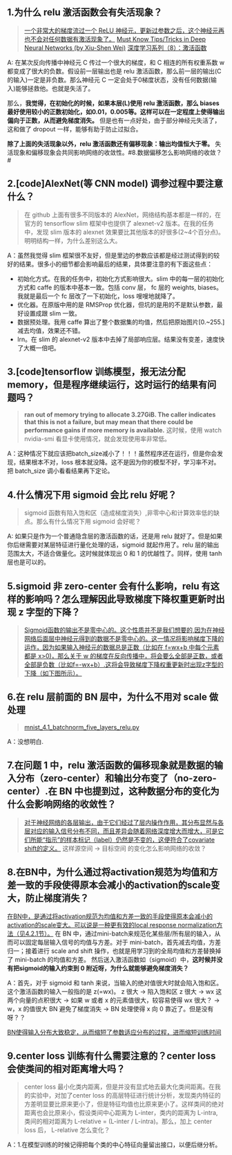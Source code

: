 ## 1.为什么 relu 激活函数会有失活现象？
> [一个非常大的梯度流过一个 ReLU 神经元，更新过参数之后，这个神经元再也不会对任何数据有激活现象了。](http://blog.csdn.net/cyh_24/article/details/50593400)
> [Must Know Tips/Tricks in Deep Neural Networks (by Xiu-Shen Wei)](http://lamda.nju.edu.cn/weixs/project/CNNTricks/CNNTricks.html)
> [深度学习系列（8）：激活函数](https://plushunter.github.io/2017/05/12/%E6%B7%B1%E5%BA%A6%E5%AD%A6%E4%B9%A0%E7%B3%BB%E5%88%97%EF%BC%888%EF%BC%89%EF%BC%9A%E6%BF%80%E6%B4%BB%E5%87%BD%E6%95%B0/)

A: 在某次反向传播中神经元 C 传过一个很大的梯度，和 C 相连的所有权重系数 w 都变成了很大的负数。假设前一层输出也是 relu 激活函数，那么前一层的输出(C 的输入)一定是非负数。那么神经元 C 一定会处于0梯度状态，没有任何数据(输入)能够拯救他。也就是失活了。

那么，**我觉得，在初始化的时候，如果本层(L)使用 relu 激活函数，那么 biases 最好使用较小的正数初始化，如0.01，0.005等。这样可以在一定程度上使得输出偏向于正数，从而避免梯度消失。** 但是也有一点好处，由于部分神经元失活了，这和做了 dropout 一样，能够有助于防止过拟合。

**除了上面的失活现象以外，relu 激活函数还有偏移现象：输出均值恒大于零。** 失活现象和偏移现象会共同影响网络的收敛性。#8.数据偏移怎么影响网络的收敛？#



## 2.[code]AlexNet(等 CNN model) 调参过程中要注意什么？
> 在 github 上面有很多不同版本的 AlexNet，网络结构基本都是一样的，在官方的 tensorflow slim 框架中也提供了 alexnet-v2 版本。在我的任务中，发现 slim 版本的 alexnet 效果要比其他版本的好很多(2~4个百分点)。明明结构一样，为什么差别这么大。

A：虽然我觉得 slim 框架很不友好，但是里边的参数应该都是经过测试得到的较好的结果。很多小的细节都会影响最后的结果，具体要注意的有下面这些点：
- 初始化方式。在我的任务中，初始化方式影响很大。slim 中的每一层的初始化方式和 caffe 的版本中基本一致。包括 conv 层， fc 层的 weights, biases。我就是最后一个 fc 层改了一下初始化，loss 嗖嗖地就降了。
- 优化器。在原版中用的是 RMSProp 优化器，但坑的是用的不是默认参数，最好设置成跟 slim 一致。
- 数据预处理。我用 caffe 算出了整个数据集的均值，然后把原始图片[0.~255.]减去均值，效果还不错。
- lrn。在 slim 的 alexnet-v2 版本中去掉了局部响应层。结果没有变差，速度快了大概一倍吧。



## 3.[code]tensorflow 训练模型，报无法分配 memory，但是程序继续运行，这时运行的结果有问题吗？
>**ran out of memory trying to allocate 3.27GiB. The caller indicates that this is not a failure, but may mean that there could be performance gains if more memory is available.** 这时候，使用 watch nvidia-smi 看显卡使用情况，就会发现使用率非常低。

A：这种情况下就应该把batch_size减小了！！！虽然程序还在运行，但是你会发现，结果根本不对，loss 根本就没降。这不是因为你的模型不好，学习率不对。把 batch_size 调小看看结果再下定论。



## 4.什么情况下用 sigmoid 会比 relu 好呢？
> sigmoid 函数有陷入饱和区（造成梯度消失）,非零中心和计算效率低的缺点。那么有什么情况下用 sigmoid 会好呢？

A: 如果只是作为一个普通隐含层的激活函数的话，还是用 relu 就好了。但是如果你后继需要对某层特征进行量化处理的话，sigmoid 就起作用了。relu 层的输出范围太大，不适合做量化。这时候就体现出 0 和 1 的优越性了。同样，使用 tanh 层也是可以的。



## 5.sigmoid 非 zero-center 会有什么影响，relu 有这样的影响吗？怎么理解因此导致梯度下降权重更新时出现 z 字型的下降？
> [Sigmoid函数的输出不是零中心的。这个性质并不是我们想要的,因为在神经网络后面层中神经元得到的数据不是零中心的。这一情况将影响梯度下降的运作，因为如果输入神经元的数据总是正数（比如在 f=wx+b 中每个元素都是 x>0)，那么关于 w 的梯度在反向传播中，将会要么全部是正数，或者全部是负数（比如f=-wx+b）.这将会导致梯度下降权重更新时出现z字型的下降（如下图所示）。](https://plushunter.github.io/2017/05/12/%E6%B7%B1%E5%BA%A6%E5%AD%A6%E4%B9%A0%E7%B3%BB%E5%88%97%EF%BC%888%EF%BC%89%EF%BC%9A%E6%BF%80%E6%B4%BB%E5%87%BD%E6%95%B0/)




## 6.在 relu 层前面的 BN 层中，为什么不用对 scale 做处理
> [mnist_4.1_batchnorm_five_layers_relu.py](https://github.com/martin-gorner/tensorflow-mnist-tutorial/blob/master/mnist_4.1_batchnorm_five_layers_relu.py)

A：没想明白.



## 7.在问题 1 中，relu 激活函数的偏移现象就是数据的输入分布（zero-center）和输出分布变了（no-zero-center）.在 BN 中也提到过，这种数据分布的变化为什么会影响网络的收敛性？
> [对于神经网络的各层输出，由于它们经过了层内操作作用，其分布显然与各层对应的输入信号分布不同，而且差异会随着网络深度增大而增大，可是它们所能“指示”的样本标记（label）仍然是不变的，这便符合了covariate shift的定义。](https://www.zhihu.com/question/38102762) 这样源空间 -> 目标空间 的变化怎么影响网络的收敛？



## 8.在BN中，为什么通过将activation规范为均值和方差一致的手段使得原本会减小的activation的scale变大，防止梯度消失？
[在BN中，是通过将activation规范为均值和方差一致的手段使得原本会减小的activation的scale变大。可以说是一种更有效的local response normalization方法（见4.2.1节）。](https://www.zhihu.com/question/38102762) 在 BN 中，通过mini-batch来规范化某些层/所有层的输入，从而可以固定每层输入信号的均值与方差。对于 mini-batch，首先减去均值，方差归一；接着进行 scale and shift 操作，也就是用学习到的全局均值和方差替换掉了 mini-batch 的均值和方差。 然后送入激活函数如（sigmoid）中，**这时候并没有把sigmoid的输入约束到 0 附近呀，为什么就能够避免梯度消失？**

A：首先，对于 sigmoid 和 tanh 来说，当输入的绝对值很大时就会陷入饱和区。这个激活函数的输入一般指的是 z(=wx)。
z 很大 -> 陷入饱和区
z 很大 -> wx 这两个向量的点积很大 -> 如果 w 或者 x 的元素值很大，较容易使得 wx 很大？ -> w，x 的值很大
BN 避免了梯度消失 -> BN 处理使得 x 向 0 靠近了。但是没有呀？？

[BN使得输入分布大致稳定，从而缩短了参数适应分布的过程，进而缩短训练时间](https://zhuanlan.zhihu.com/p/26532249)



## 9.center loss 训练有什么需要注意的？center loss 会使类间的相对距离增大吗？
> center loss 最小化类内距离，但是并没有显式地去最大化类间距离。在我的实验中，对加了center loss 的高层特征进行统计分析，发现类内特征的方差明显要比原来更小了，但是特征均值也比原来更小了。这样类间的绝对距离也会比原来小，假设类间中心距离为 L-inter，类内的距离为 L-intra, 类间的相对距离为 L-relative = (L-inter / L-intra)。那么，加上 center loss 后， L-relative 怎么变化？

A：1.在模型训练的时候记得把每个类的中心特征向量留出接口，以便后继分析。




